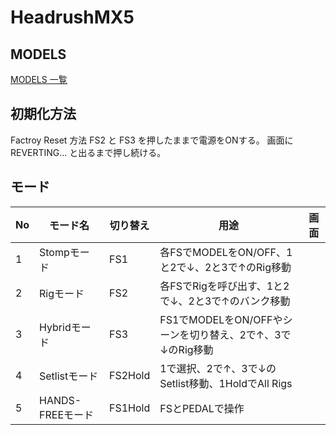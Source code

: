 # HeadrushMX5
## MODELS
[MODELS 一覧](https://github.com/78tch/HeadrushMX5/blob/master/Models.md)
  
## 初期化方法
Factroy Reset 方法
FS2 と FS3 を押したままで電源をONする。
画面に REVERTING... と出るまで押し続ける。
  
## モード

|No|モード名|切り替え|用途|画面|
|--|--|--|--|--|
|1|Stompモード|FS1|各FSでMODELをON/OFF、1と2で↓、2と3で↑のRig移動||
|2|Rigモード|FS2|各FSでRigを呼び出す、1と2で↓、2と3で↑のバンク移動||
|3|Hybridモード|FS3|FS1でMODELをON/OFFやシーンを切り替え、2で↑、3で↓のRig移動||
|4|Setlistモード|FS2Hold|1で選択、2で↑、3で↓のSetlist移動、1HoldでAll Rigs||
|5|HANDS-FREEモード|FS1Hold|FSとPEDALで操作||

